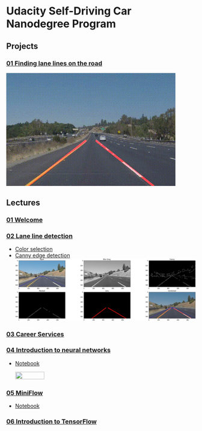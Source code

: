 Udacity Self-Driving Car Nanodegree Program
====

## Projects

### [01 Finding lane lines on the road](https://github.com/tuliren/CarND-LaneLines-P1)
  ![](https://raw.githubusercontent.com/tuliren/CarND-LaneLines-P1/master/test_videos_output/solidYellowLeft.gif)

## Lectures

### [01 Welcome](01-welcome/)


### [02 Lane line detection](02-lane-line-detection/)
- [Color selection](02-lane-line-detection/color_selection_and_region.ipynb)
- [Canny edge detection](02-lane-line-detection/canny_edge_detection.ipynb)
  ![](https://raw.githubusercontent.com/tuliren/CarND-LaneLines-P1/master/test_images_output/intermediate-solidYellowCurve2.jpg)

### [03 Career Services](03-career-services/)

### [04 Introduction to neural networks](04-intro-to-neural-networks/)
- [Notebook](https://github.com/tuliren/self-driving-car-nd/blob/master/04-intro-to-neural-networks/intro_to_neural_networks.ipynb)

  <img src="https://github.com/tuliren/self-driving-car-nd/blob/master/04-intro-to-neural-networks/images/combination-of-neural-networks-2.png?raw=true" width="40%" height="40%">

### [05 MiniFlow](05-mini-flow/)
- [Notebook](https://github.com/tuliren/self-driving-car-nd/blob/master/05-mini-flow/mini-flow.ipynb)

### [06 Introduction to TensorFlow](06-intro-to-tensorflow)
